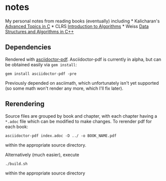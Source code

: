 # notes
My personal notes from reading books (eventually) including
    * Kalicharan's [Advanced Topics in C](http://www.apress.com/us/book/9781430264002)
    * CLRS [Introduction to Algorithms](https://www.amazon.com/Introduction-Algorithms-3rd-MIT-Press/dp/026203384)
    * Weiss [Data Structures and Algorithms in C++](https://www.amazon.com/Data-Structures-Algorithm-Analysis-C/dp/013284737X)

## Dependencies

Rendered with [asciidoctor-pdf](https://github.com/asciidoctor/asciidoctor-pdf). Asciidoctor-pdf is currently in alpha, but can be obtained easily via `gem install`:

    gem install asciidoctor-pdf -pre

Previously depended on asciimath, which unfortunately isn't yet supported (so some math won't render any more, which I'll fix later).

## Rerendering
Source files are grouped by book and chapter, with each chapter having a `*.adoc` file which can be modified to make changes. To rerender pdf for each book:

    asciidoctor-pdf index.adoc -D ../ -o BOOK_NAME.pdf

within the appropriate source directory.

Alternatively (much easier), execute

    ./build.sh

within the appropriate source directory
